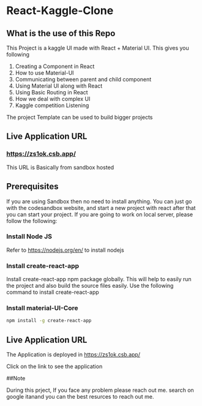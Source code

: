 # React-Kaggle-Clone

## What is the use of this Repo

This Project is a kaggle UI made with React + Material UI. This gives you following

1. Creating a Component in React
2. How to use Material-UI
3. Communicating between parent and child component
4. Using Material UI  along with React
5. Using Basic Routing in React
6. How we deal with complex UI
7. Kaggle competition Listening



The project Template can be used to build bigger projects

## Live Application URL

### https://zs1ok.csb.app/
This URL is Basically from sandbox hosted 

## Prerequisites 

If you are using Sandbox then no need to install anything. You can just go with the codesandbox website, and start a new project with react after that you can start your project. If you are going to work on local server, please follow the following: 

### Install Node JS
Refer to https://nodejs.org/en/ to install nodejs

### Install create-react-app
Install create-react-app npm package globally. This will help to easily run the project and also build the source files easily. Use the following command to install create-react-app

### Install material-UI-Core

```bash
npm install -g create-react-app
```
## Live Application URL

The Application is deployed in https://zs1ok.csb.app/

Click on the link to see the application 

##Note

During this prject, If you face any problem please reach out me. search on google itanand you can the best resurces to reach out me.
